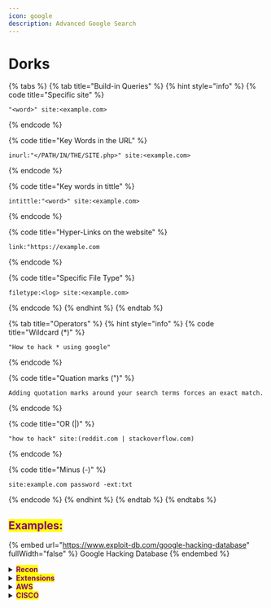 ```yaml
---
icon: google
description: Advanced Google Search
---
```


# Dorks

{% tabs %}
{% tab title="Build-in Queries" %}
{% hint style="info" %}
{% code title="Specific site" %}
```
"<word>" site:<example.com>
```
{% endcode %}

{% code title="Key Words in the URL" %}
```
inurl:"</PATH/IN/THE/SITE.php>" site:<example.com>
```
{% endcode %}

{% code title="Key words in tittle" %}
```
intittle:"<word>" site:<example.com>
```
{% endcode %}

{% code title="Hyper-Links on the website" %}
```
link:"https://example.com
```
{% endcode %}

{% code title="Specific File Type" %}
```
filetype:<log> site:<example.com>
```
{% endcode %}
{% endhint %}
{% endtab %}

{% tab title="Operators" %}
{% hint style="info" %}
{% code title="Wildcard (*)" %}
```
"How to hack * using google"
```
{% endcode %}

{% code title="Quation marks (")" %}
```
Adding quotation marks around your search terms forces an exact match.
```
{% endcode %}

{% code title="OR (|)" %}
```
"how to hack" site:(reddit.com | stackoverflow.com)
```
{% endcode %}

{% code title="Minus (-)" %}
```
site:example.com password -ext:txt
```
{% endcode %}
{% endhint %}
{% endtab %}
{% endtabs %}

## <mark style="color:purple;">Examples:</mark>

{% embed url="https://www.exploit-db.com/google-hacking-database" fullWidth="false" %}
Google Hacking Database
{% endembed %}

<details>

<summary><mark style="color:purple;"><strong>Recon</strong></mark></summary>

{% code title="Subdomains" %}
```
site:<*.example.com>
```
{% endcode %}

{% code title="APIs" %}
```
site:example.com inurl:app/kibana
```
{% endcode %}

</details>

<details>

<summary><mark style="color:purple;"><strong>Extensions</strong></mark></summary>

{% code title="PHP" %}
```
site:example.com ext:php
```
{% endcode %}

{% code title="Log" %}
```
site:example.com ext:log
```
{% endcode %}

{% code title="Passwords" %}
```
site:example.com ext:txt password
```
{% endcode %}

</details>

<details>

<summary><mark style="color:purple;"><strong>AWS</strong></mark></summary>

```
site:s3.amazonaws.com <Companay_name>
```

</details>

<details>

<summary><mark style="color:purple;"><strong>CISCO</strong></mark></summary>

{% code title="Anyconnect" %}
```
intitle:index.of cisco anyconnect
```
{% endcode %}

</details>
